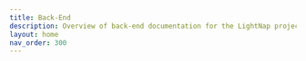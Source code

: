 ```yaml
---
title: Back-End
description: Overview of back-end documentation for the LightNap project.
layout: home
nav_order: 300
---
```


